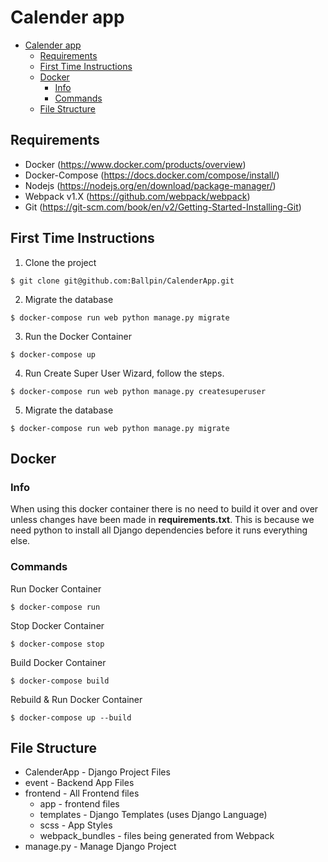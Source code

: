 # Calender app

- [Calender app](#calender-app)
  * [Requirements](#requirements)
  * [First Time Instructions](#first-time-instructions)
  * [Docker](#docker)
    + [Info](#info)
    + [Commands](#commands)
  * [File Structure](#file-structure)


## Requirements

- Docker (https://www.docker.com/products/overview)
- Docker-Compose (https://docs.docker.com/compose/install/)
- Nodejs (https://nodejs.org/en/download/package-manager/)
- Webpack v1.X (https://github.com/webpack/webpack)
- Git (https://git-scm.com/book/en/v2/Getting-Started-Installing-Git)





## First Time Instructions



1. Clone the project

```
$ git clone git@github.com:Ballpin/CalenderApp.git
```

2. Migrate the database


```
$ docker-compose run web python manage.py migrate
```

3. Run the Docker Container

```
$ docker-compose up
```

4. Run Create Super User Wizard, follow the steps.

```
$ docker-compose run web python manage.py createsuperuser
```

5. Migrate the database

```
$ docker-compose run web python manage.py migrate
```



## Docker

### Info

When using this docker container there is no need to build it over and over unless changes have been made in **requirements.txt**. This is because we need python to install all Django dependencies before it runs everything else.



### Commands

Run Docker Container

```
$ docker-compose run
```

Stop Docker Container

```
$ docker-compose stop
```

Build Docker Container

```
$ docker-compose build
```

Rebuild & Run Docker Container

```
$ docker-compose up --build
```



## File Structure

- CalenderApp - Django Project Files
- event - Backend App Files
- frontend - All Frontend files
  - app - frontend files
  - templates - Django Templates (uses Django Language)
  - scss - App Styles
  - webpack_bundles - files being generated from Webpack
- manage.py - Manage Django Project